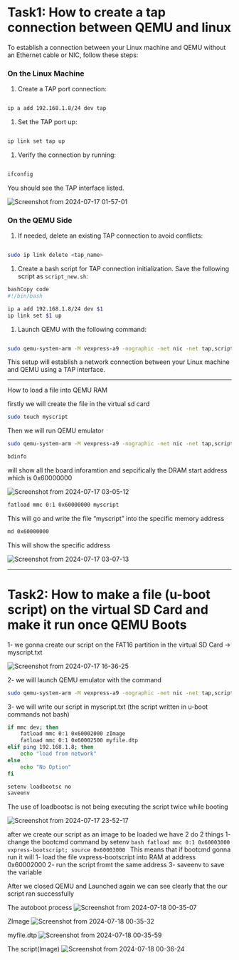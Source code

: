 # Task1: How to create a tap connection between QEMU and linux

To establish a connection between your Linux machine and QEMU without an Ethernet cable or NIC, follow these steps:

### On the Linux Machine

1. Create a TAP port connection:

```bash

ip a add 192.168.1.8/24 dev tap

```

1. Set the TAP port up:

```bash

ip link set tap up

```

1. Verify the connection by running:

```bash

ifconfig

```

You should see the TAP interface listed.

![Screenshot from 2024-07-17 01-57-01](https://github.com/user-attachments/assets/24b9967a-9636-461e-8764-10f82a74c243)




### On the QEMU Side

1. If needed, delete an existing TAP connection to avoid conflicts:

```bash

sudo ip link delete <tap_name>

```

1. Create a bash script for TAP connection initialization. Save the following script as `script_new.sh`:

```bash
bashCopy code
#!/bin/bash

ip a add 192.168.1.8/24 dev $1
ip link set $1 up

```

1. Launch QEMU with the following command:

```bash

sudo qemu-system-arm -M vexpress-a9 -nographic -net nic -net tap,script=./script_new.sh -kernel ~/u-boot/u-boot -sd ~/sd.img

```

This setup will establish a network connection between your Linux machine and QEMU using a TAP interface.

---

How to load a file into QEMU RAM

firstly we will create the file in the virtual sd card

```bash
sudo touch myscript
```

Then we will run QEMU emulator

```bash
sudo qemu-system-arm -M vexpress-a9 -nographic -net nic -net tap,script=./script_new.sh -kernel ~/u-boot/u-boot -sd ~/sd.img
```

```bash
bdinfo
```

will show all the board inforamtion and sepcifically the DRAM start address which is 0x60000000


![Screenshot from 2024-07-17 03-05-12](https://github.com/user-attachments/assets/aba25f54-3a49-435e-b98c-e5d6f46da0ca)




```bash
fatload mmc 0:1 0x60000000 myscript
```

This will go and write the file “myscript” into the specific memory address

```bash
md 0x60000000
```

This will show the specific address 


![Screenshot from 2024-07-17 03-07-13](https://github.com/user-attachments/assets/cf36702f-acea-496f-aa41-554ecd49293c)


----------------------------------------------------------------------------------------------------------------------------------------------------------------------------------------------------
# Task2: How to make a file (u-boot script) on the virtual SD Card and make it run once QEMU Boots

1- we gonna create our script on the FAT16 partition in the virtual SD Card -> myscript.txt



![Screenshot from 2024-07-17 16-36-25](https://github.com/user-attachments/assets/1e314ace-63c2-4ab8-9305-89d7d92694f6)




2- we will launch QEMU emulator with the command



```bash
sudo qemu-system-arm -M vexpress-a9 -nographic -net nic -net tap,script=./script_new.sh -kernel ~/u-boot/u-boot -sd ~/sd.img
```


3- we will write our script in myscript.txt (the script written in u-boot commands not bash)

```bash
if mmc dev; then
    fatload mmc 0:1 0x60002000 zImage
    fatload mmc 0:1 0x60002500 myfile.dtp
elif ping 192.168.1.8; then
    echo "load from network"
else
    echo "No Option"
fi

setenv loadbootsc no
saveenv


```
 The use of loadbootsc is not being executing the script twice while booting

 ![Screenshot from 2024-07-17 23-52-17](https://github.com/user-attachments/assets/e46d8edd-a734-47fa-91a9-343f2feaccf1)



after we create our script as an image to be loaded we have 2 do 2 things
  1- change the bootcmd command by setenv
      ```bash
        fatload mmc 0:1 0x60003000 vxpress-bootscript; source 0x60003000
        ```
        This means that if bootcmd gonna run it will
            1- load the file vxpress-bootscript into RAM at address 0x60002000
            2- run the script fromt the same address
            3- saveenv to save the variable


After we closed QEMU and Launched again we can see clearly that the our script ran successfully

The autoboot process
![Screenshot from 2024-07-18 00-35-07](https://github.com/user-attachments/assets/28f97888-42e6-44b9-80d6-629004a82cc0)



ZImage
![Screenshot from 2024-07-18 00-35-32](https://github.com/user-attachments/assets/90e93492-9fca-469a-8101-6e94710408dd)


myfile.dtp
![Screenshot from 2024-07-18 00-35-59](https://github.com/user-attachments/assets/29dd333a-0bfb-421c-a2de-3acee8590fa1)




The script(Image)
![Screenshot from 2024-07-18 00-36-24](https://github.com/user-attachments/assets/48411e64-1daa-4ca5-992a-0894219774a2)







